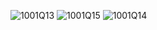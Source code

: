 ![1001Q13](https://github.com/user-attachments/assets/92401e07-5455-4018-a185-afb7e83af406)
![1001Q15](https://github.com/user-attachments/assets/ef00420b-6999-401f-969b-3871c1e91226)
![1001Q14](https://github.com/user-attachments/assets/b9db13af-9094-432d-a162-d1f48e85a152)

